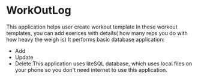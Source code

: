 # WorkOutLog
This application helps user create workout template
In these workout templates, you can add exerices with details( how many reps you do with how heavy the weigh is)
It performs basic database application: 
  - Add
  - Update
  - Delete
This application uses liteSQL database, which uses local files on your phone so you don't need internet to use this application.
